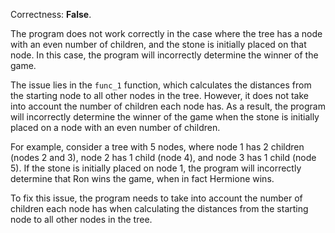 Correctness: **False**.

The program does not work correctly in the case where the tree has a node with an even number of children, and the stone is initially placed on that node. In this case, the program will incorrectly determine the winner of the game.

The issue lies in the `func_1` function, which calculates the distances from the starting node to all other nodes in the tree. However, it does not take into account the number of children each node has. As a result, the program will incorrectly determine the winner of the game when the stone is initially placed on a node with an even number of children.

For example, consider a tree with 5 nodes, where node 1 has 2 children (nodes 2 and 3), node 2 has 1 child (node 4), and node 3 has 1 child (node 5). If the stone is initially placed on node 1, the program will incorrectly determine that Ron wins the game, when in fact Hermione wins.

To fix this issue, the program needs to take into account the number of children each node has when calculating the distances from the starting node to all other nodes in the tree.